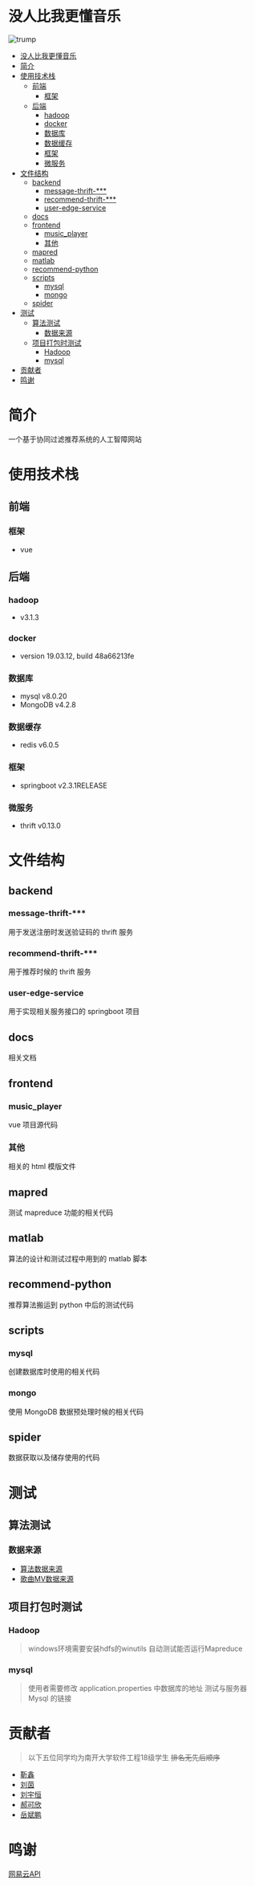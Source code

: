 # 没人比我更懂音乐

![trump](https://timgsa.baidu.com/timg?image&quality=80&size=b9999_10000&sec=1596182854869&di=05be73712ef5d6e5a5f0aa6e706a1812&imgtype=0&src=http%3A%2F%2Fpics2.baidu.com%2Ffeed%2F08f790529822720e7897f61dad33de40f01fabff.jpeg%3Ftoken%3D5b1670d2fb4c81b3f2b280dd412daa64)

- [没人比我更懂音乐](#没人比我更懂音乐)
- [简介](#简介)
- [使用技术栈](#使用技术栈)
  - [前端](#前端)
    - [框架](#框架)
  - [后端](#后端)
    - [hadoop](#hadoop)
    - [docker](#docker)
    - [数据库](#数据库)
    - [数据缓存](#数据缓存)
    - [框架](#框架-1)
    - [微服务](#微服务)
- [文件结构](#文件结构)
  - [backend](#backend)
    - [message-thrift-***](#message-thrift-)
    - [recommend-thrift-***](#recommend-thrift-)
    - [user-edge-service](#user-edge-service)
  - [docs](#docs)
  - [frontend](#frontend)
    - [music_player](#music_player)
    - [其他](#其他)
  - [mapred](#mapred)
  - [matlab](#matlab)
  - [recommend-python](#recommend-python)
  - [scripts](#scripts)
    - [mysql](#mysql)
    - [mongo](#mongo)
  - [spider](#spider)
- [测试](#测试)
  - [算法测试](#算法测试)
    - [数据来源](#数据来源)
  - [项目打包时测试](#项目打包时测试)
    - [Hadoop](#hadoop-1)
    - [mysql](#mysql-1)
- [贡献者](#贡献者)
- [鸣谢](#鸣谢)

# 简介
一个基于协同过滤推荐系统的人工智障网站

# 使用技术栈

## 前端
### 框架
- vue 

## 后端
### hadoop
- v3.1.3
### docker
- version 19.03.12, build 48a66213fe
### 数据库
- mysql v8.0.20
- MongoDB v4.2.8
### 数据缓存
- redis v6.0.5
### 框架
- springboot v2.3.1RELEASE

### 微服务
- thrift v0.13.0

# 文件结构

## backend
### message-thrift-***
用于发送注册时发送验证码的 thrift 服务
### recommend-thrift-***
用于推荐时候的 thrift 服务
### user-edge-service
用于实现相关服务接口的 springboot 项目

## docs
相关文档

## frontend
### music_player
vue 项目源代码
### 其他
相关的 html 模版文件

## mapred
测试 mapreduce 功能的相关代码

## matlab
算法的设计和测试过程中用到的 matlab 脚本

## recommend-python
推荐算法搬运到 python 中后的测试代码

## scripts
### mysql
创建数据库时使用的相关代码
### mongo
使用 MongoDB 数据预处理时候的相关代码

## spider
数据获取以及储存使用的代码

# 测试

## 算法测试
### 数据来源
- [算法数据来源](http://grouplens.org/datasets/hetrec-2011/)
- [歌曲MV数据来源](https://music.163.com)

## 项目打包时测试
### Hadoop
> windows环境需要安装hdfs的winutils
自动测试能否运行Mapreduce

### mysql
> 使用者需要修改 application.properties 中数据库的地址
测试与服务器 Mysql 的链接

# 贡献者
> 以下五位同学均为南开大学软件工程18级学生
> ~~排名无先后顺序~~

- [靳鑫](https://github.com/Srameo)
- [刘茵](https://github.com/Echhoo)
- [刘宇恒](https://github.com/lyhbalance)
- [郝可欣](https://github.com/hkx-hkx)
- [岳斌鹏](https://github.com/NKyuer)

# 鸣谢
[网易云API](https://github.com/Binaryify/NeteaseCloudMusicApi)